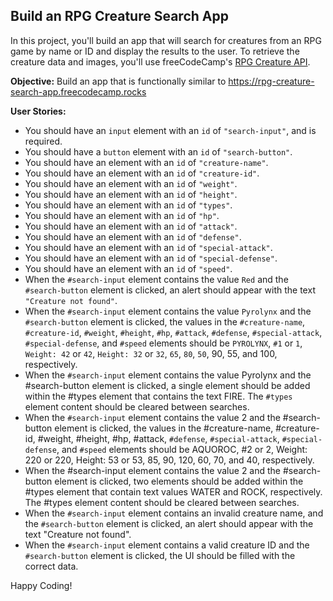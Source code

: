 ## Build an RPG Creature Search App

In this project, you'll build an app that will search for creatures from an RPG game by name or ID and display the results to the user. To retrieve the creature data and images, you'll use freeCodeCamp's [RPG Creature API](https://rpg-creature-api.freecodecamp.rocks/).

**Objective:** Build an app that is functionally similar to https://rpg-creature-search-app.freecodecamp.rocks

**User Stories:**

- You should have an `input` element with an `id` of `"search-input"`, and is required.
- You should have a `button` element with an `id` of `"search-button"`.
- You should have an element with an `id` of `"creature-name"`.
- You should have an element with an `id` of `"creature-id"`.
- You should have an element with an `id` of `"weight"`.
- You should have an element with an `id` of `"height"`.
- You should have an element with an `id` of `"types"`.
- You should have an element with an `id` of `"hp"`.
- You should have an element with an `id` of `"attack"`.
- You should have an element with an `id` of `"defense"`.
- You should have an element with an `id` of `"special-attack"`.
- You should have an element with an `id` of `"special-defense"`.
- You should have an element with an `id` of `"speed"`.
- When the `#search-input` element contains the value `Red` and the `#search-button` element is clicked, an alert should appear with the text `"Creature not found"`.
- When the `#search-input` element contains the value `Pyrolynx` and the `#search-button` element is clicked, the values in the `#creature-name`, `#creature-id`, `#weight`, `#height`, `#hp`, `#attack`, `#defense`, `#special-attack`, `#special-defense`, and `#speed` elements should be `PYROLYNX`, `#1` or `1`, `Weight: 42` or `42`, `Height: 32` or `32`, `65`, `80`, `50`, 90, 55, and 100, respectively.
- When the `#search-input` element contains the value Pyrolynx and the #search-button element is clicked, a single element should be added within the #types element that contains the text FIRE. The `#types` element content should be cleared between searches.
- When the `#search-input` element contains the value 2 and the #search-button element is clicked, the values in the #creature-name, #creature-id, #weight, #height, #hp, #attack, `#defense`, `#special-attack`, `#special-defense`, and `#speed` elements should be AQUOROC, #2 or 2, Weight: 220 or 220, Height: 53 or 53, 85, 90, 120, 60, 70, and 40, respectively.
- When the #search-input element contains the value 2 and the #search-button element is clicked, two elements should be added within the #types element that contain text values WATER and ROCK, respectively. The #types element content should be cleared between searches.
- When the `#search-input` element contains an invalid creature name, and the `#search-button` element is clicked, an alert should appear with the text "Creature not found".
- When the `#search-input` element contains a valid creature ID and the `#search-button` element is clicked, the UI should be filled with the correct data.

Happy Coding!
